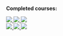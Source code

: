 
<!---
Anna-portfolio/Anna-portfolio is a ✨ special ✨ repository because its `README.md` (this file) appears on your GitHub profile.
You can click the Preview link to take a look at your changes.
--->

<b>Completed courses:</b></br>
<div class="badges">
<a href='https://skillsoft.digitalbadges.skillsoft.com/bc07f961-ee4e-42a6-9dcd-e9d2ad5b8877'>
<img 
src='https://api.accredible.com/v1/frontend/credential_website_embed_image/badge/40806776'>
</a>
<a href='https://skillsoft.digitalbadges.skillsoft.com/c7dced0f-0254-4273-a196-e3454651be5f'>
<img src='https://api.accredible.com/v1/frontend/credential_website_embed_image/badge/38449288'>
</a>
<a href='https://skillsoft.digitalbadges.skillsoft.com/9ddb0467-c484-4e2d-b243-ab06707da459'>
<img src='https://api.accredible.com/v1/frontend/credential_website_embed_image/badge/38554530'>
</a>
<br>
<a href='https://skillsoft.digitalbadges.skillsoft.com/23ff6ca1-994e-49c5-b7c3-577d530adf71'>
<img src='https://api.accredible.com/v1/frontend/credential_website_embed_image/badge/40975035'>
</a>
<a href='https://skillsoft.digitalbadges.skillsoft.com/ba394af6-c5d4-4293-9a06-a6afdfedfd05'>
<img src='https://api.accredible.com/v1/frontend/credential_website_embed_image/badge/40666315'>
</a>
<a href='https://skillsoft.digitalbadges.skillsoft.com/28dc8ba8-1566-44e3-bba2-651029c64b71'>
<img src='https://api.accredible.com/v1/frontend/credential_website_embed_image/badge/41176534'>
</a>
</div>
